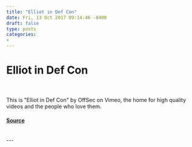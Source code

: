```yaml
---
title: "Elliot in Def Con"
date: Fri, 13 Oct 2017 09:14:46 -0400
draft: false
type: posts
categories: 
- 
---
```

# Elliot in Def Con

<br/>

<br/>
This is "Elliot in Def Con" by OffSec on Vimeo, the home for high quality videos and the people who love them.

#### [Source](https://vimeo.com/238064802)

<br/>
---
